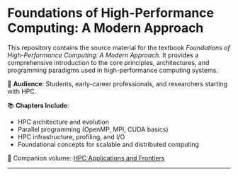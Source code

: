 # Foundations of High-Performance Computing: A Modern Approach

This repository contains the source material for the textbook *Foundations of High-Performance Computing: A Modern Approach*. It provides a comprehensive introduction to the core principles, architectures, and programming paradigms used in high-performance computing systems.

📘 **Audience**: Students, early-career professionals, and researchers starting with HPC.

📚 **Chapters Include**:
- HPC architecture and evolution
- Parallel programming (OpenMP, MPI, CUDA basics)
- HPC infrastructure, profiling, and I/O
- Foundational concepts for scalable and distributed computing

📖 Companion volume: [HPC Applications and Frontiers](https://github.com/OscarDiez/hpc_applications_book)

---
